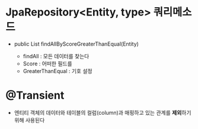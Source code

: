 # JpaRepository<Entity, type> 쿼리메소드
- public List<Entity> findAllByScoreGreaterThanEqual(Entity)
   - findAll : 모든 데이터를 찾는다
   - Score : 어떠한 필드를
   - GreaterThanEqual : 기호 설정


# @Transient
- 엔티티 객체의 데이터와 테이블의 컬럼(column)과 매핑하고 있는 관계를 **제외**하기 위해 사용된다